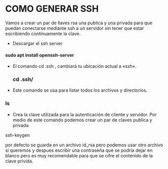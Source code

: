 # COMO GENERAR SSH
Vamos a crear un par de llaves rsa una publica y una privada para que puedan conectarse mediante ssh a un servidor sin tener que estar escribiendo continuamente la clave.

-  Descargar el ssh server
  
#### sudo apt install openssh-server

-  El comando cd .ssh , cambiará tu ubicación actual a «ssh».
  
    ### cd .ssh/

- Este comando se usa para listar todos los archivos y directorios. 
  
### ls

-  Crea la clave utilizada para la autenticación de cliente y servidor. Por medio de este comando podemos crear un par de claves publica y privada 
   
ssh-keygen

por defecto se guarda en un archivo id_rsa pero podemos usar otro archivo si queremos y despues escribir una contraseña que se podria dejar en blanco pero es muy recomendable para que se cifre el contenido de la clave privida.

